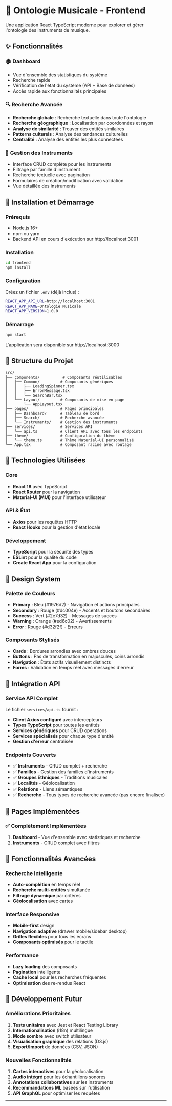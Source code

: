 # 🎵 Ontologie Musicale - Frontend

Une application React TypeScript moderne pour explorer et gérer l'ontologie des instruments de musique.

## ✨ Fonctionnalités

### 🏠 **Dashboard**
- Vue d'ensemble des statistiques du système
- Recherche rapide
- Vérification de l'état du système (API + Base de données)
- Accès rapide aux fonctionnalités principales

### 🔍 **Recherche Avancée**
- **Recherche globale** : Recherche textuelle dans toute l'ontologie
- **Recherche géographique** : Localisation par coordonnées et rayon
- **Analyse de similarité** : Trouver des entités similaires
- **Patterns culturels** : Analyse des tendances culturelles
- **Centralité** : Analyse des entités les plus connectées

### 🎼 **Gestion des Instruments**
- Interface CRUD complète pour les instruments
- Filtrage par famille d'instrument
- Recherche textuelle avec pagination
- Formulaires de création/modification avec validation
- Vue détaillée des instruments


## 🚀 Installation et Démarrage

### Prérequis
- Node.js 16+ 
- npm ou yarn
- Backend API en cours d'exécution sur http://localhost:3001

### Installation
```bash
cd frontend
npm install
```

### Configuration
Créez un fichier `.env` (déjà inclus) :
```bash
REACT_APP_API_URL=http://localhost:3001
REACT_APP_NAME=Ontologie Musicale
REACT_APP_VERSION=1.0.0
```

### Démarrage
```bash
npm start
```

L'application sera disponible sur http://localhost:3000

## 📁 Structure du Projet

```
src/
├── components/          # Composants réutilisables
│   ├── Common/         # Composants génériques
│   │   ├── LoadingSpinner.tsx
│   │   ├── ErrorMessage.tsx
│   │   └── SearchBar.tsx
│   └── Layout/         # Composants de mise en page
│       └── AppLayout.tsx
├── pages/              # Pages principales
│   ├── Dashboard/      # Tableau de bord
│   ├── Search/         # Recherche avancée
│   └── Instruments/    # Gestion des instruments
├── services/           # Services API
│   └── api.ts          # Client API avec tous les endpoints
├── theme/              # Configuration du thème
│   └── theme.ts        # Thème Material-UI personnalisé
└── App.tsx             # Composant racine avec routage
```

## 🔧 Technologies Utilisées

### Core
- **React 18** avec TypeScript
- **React Router** pour la navigation
- **Material-UI (MUI)** pour l'interface utilisateur

### API & État
- **Axios** pour les requêtes HTTP
- **React Hooks** pour la gestion d'état locale

### Développement
- **TypeScript** pour la sécurité des types
- **ESLint** pour la qualité du code
- **Create React App** pour la configuration

## 🎨 Design System

### Palette de Couleurs
- **Primary** : Bleu (#1976d2) - Navigation et actions principales
- **Secondary** : Rouge (#dc004e) - Accents et boutons secondaires
- **Success** : Vert (#2e7d32) - Messages de succès
- **Warning** : Orange (#ed6c02) - Avertissements
- **Error** : Rouge (#d32f2f) - Erreurs

### Composants Stylisés
- **Cards** : Bordures arrondies avec ombres douces
- **Buttons** : Pas de transformation en majuscules, coins arrondis
- **Navigation** : États actifs visuellement distincts
- **Forms** : Validation en temps réel avec messages d'erreur

## 📡 Intégration API

### Service API Complet
Le fichier `services/api.ts` fournit :
- **Client Axios configuré** avec intercepteurs
- **Types TypeScript** pour toutes les entités
- **Services génériques** pour CRUD operations
- **Services spécialisés** pour chaque type d'entité
- **Gestion d'erreur** centralisée

### Endpoints Couverts
- ✅ **Instruments** - CRUD complet + recherche
- ✅ **Familles** - Gestion des familles d'instruments
- ✅ **Groupes Ethniques** - Traditions musicales
- ✅ **Localités** - Géolocalisation
- ✅ **Relations** - Liens sémantiques
- ✅ **Recherche** - Tous types de recherche avancée (pas encore finalisee)

## 🔮 Pages Implémentées

### ✅ Complètement Implémentées
1. **Dashboard** - Vue d'ensemble avec statistiques et recherche
2. **Instruments** - CRUD complet avec filtres


## 🌟 Fonctionnalités Avancées

### Recherche Intelligente
- **Auto-complétion** en temps réel
- **Recherche multi-entités** simultanée
- **Filtrage dynamique** par critères
- **Géolocalisation** avec cartes

### Interface Responsive
- **Mobile-first** design
- **Navigation adaptive** (drawer mobile/sidebar desktop)
- **Grilles flexibles** pour tous les écrans
- **Composants optimisés** pour le tactile

### Performance
- **Lazy loading** des composants
- **Pagination** intelligente
- **Cache local** pour les recherches fréquentes
- **Optimisation** des re-rendus React

## 🚧 Développement Futur

### Améliorations Prioritaires
1. **Tests unitaires** avec Jest et React Testing Library
2. **Internationalisation** (i18n) multilingue
3. **Mode sombre** avec switch utilisateur
4. **Visualisation graphique** des relations (D3.js)
5. **Export/Import** de données (CSV, JSON)

### Nouvelles Fonctionnalités
1. **Cartes interactives** pour la géolocalisation
2. **Audio intégré** pour les échantillons sonores
3. **Annotations collaboratives** sur les instruments
4. **Recommandations ML** basées sur l'utilisation
5. **API GraphQL** pour optimiser les requêtes
---